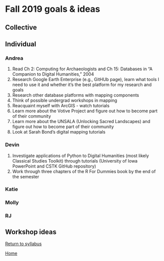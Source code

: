 # Fall 2019 goals & ideas

## Collective

## Individual

### Andrea
1. Read Ch 2: Computing for Archaeologists and Ch 15: Databases in “A Companion to Digital Humanities,” 2004
2. Research Google Earth Enterprise (e.g., GitHUb page), learn what tools I need to use it and whether it’s the best platform for my research and goals
3. Research other database platforms with mapping components
4. Think of possible undergrad workshops in mapping
5. Reacquaint myself with ArcGIS - watch tutorials
6. Learn more about the Votive Project and figure out how to become part of their community
7. Learn more about the UNSALA (Unlocking Sacred Landscapes) and figure out how to become part of their community
8. Look at Sarah Bond’s digital mapping tutorials

### Devin

1. Investigate applications of Python to Digital Humanities (most likely Classical Studies Toolkit) through tutorials (University of Iowa PowerPoint and CSTK GitHub repository)
2. Work through three chapters of the R For Dummies book by the end of the semester

### Katie

### Molly

### RJ

## Workshop ideas


[Return to syllabus](/syllabus.md)

[Home](/README.md)
